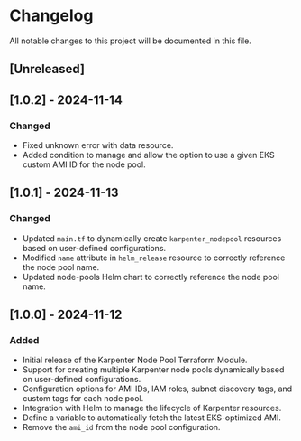 # Changelog

All notable changes to this project will be documented in this file.

## [Unreleased]

## [1.0.2] - 2024-11-14

### Changed

- Fixed unknown error with data resource.
- Added condition to manage and allow the option to use a given EKS custom AMI ID for the node pool.

## [1.0.1] - 2024-11-13

### Changed

- Updated `main.tf` to dynamically create `karpenter_nodepool` resources based on user-defined configurations.
- Modified `name` attribute in `helm_release` resource to correctly reference the node pool name.
- Updated node-pools Helm chart to correctly reference the node pool name.

## [1.0.0] - 2024-11-12

### Added

- Initial release of the Karpenter Node Pool Terraform Module.
- Support for creating multiple Karpenter node pools dynamically based on user-defined configurations.
- Configuration options for AMI IDs, IAM roles, subnet discovery tags, and custom tags for each node pool.
- Integration with Helm to manage the lifecycle of Karpenter resources.
- Define a variable to automatically fetch the latest EKS-optimized AMI.
- Remove the `ami_id` from the node pool configuration.
